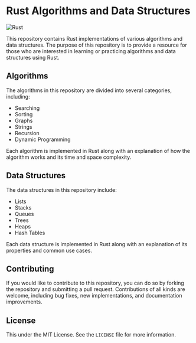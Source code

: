 # Rust Algorithms and Data Structures
![Rust](https://img.shields.io/badge/language-Rust-orange)

This repository contains Rust implementations of various algorithms and data structures. The purpose of this repository is to provide a resource for those who are interested in learning or practicing algorithms and data structures using Rust.

## Algorithms

The algorithms in this repository are divided into several categories, including:

- Searching
- Sorting
- Graphs
- Strings
- Recursion
- Dynamic Programming

Each algorithm is implemented in Rust along with an explanation of how the algorithm works and its time and space complexity.

## Data Structures

The data structures in this repository include:

- Lists
- Stacks
- Queues
- Trees
- Heaps
- Hash Tables

Each data structure is implemented in Rust along with an explanation of its properties and common use cases.

## Contributing

If you would like to contribute to this repository, you can do so by forking the repository and submitting a pull request. Contributions of all kinds are welcome, including bug fixes, new implementations, and documentation improvements.

## License

This under the MIT License. See the `LICENSE` file for more information. 